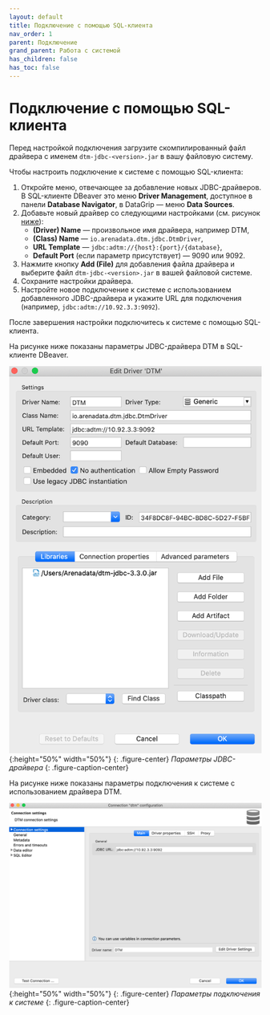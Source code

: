 ```yaml
---
layout: default
title: Подключение с помощью SQL-клиента
nav_order: 1
parent: Подключение
grand_parent: Работа с системой
has_children: false
has_toc: false
---
```


# Подключение с помощью SQL-клиента

Перед настройкой подключения загрузите скомпилированный файл драйвера с именем `dtm-jdbc-<version>.jar` 
в вашу файловую систему.

Чтобы настроить подключение к системе с помощью SQL-клиента:
1. Откройте меню, отвечающее за добавление новых JDBC-драйверов. В SQL-клиенте DBeaver это меню 
   __Driver Management__, доступное в панели __Database Navigator__, в DataGrip — меню __Data Sources__.
2. Добавьте новый драйвер со следующими настройками (см. рисунок [ниже](#img_driver_settings)):
   + __(Driver) Name__ — произвольное имя драйвера, например DTM,
   + __(Class) Name__ — `io.arenadata.dtm.jdbc.DtmDriver`,
   + __URL Template__ — `jdbc:adtm://{host}:{port}/{database}`,
   + __Default Port__ (если параметр присутствует) — 9090 или 9092.
3. Нажмите кнопку __Add (File)__ для добавления файла драйвера и выберите файл `dtm-jdbc-<version>.jar` 
   в вашей файловой системе.
4. Сохраните настройки драйвера.
5. Настройте новое подключение к системе с использованием добавленного JDBC-драйвера и укажите 
   URL для подключения (например, `jdbc:adtm://10.92.3.3:9092`).

После завершения настройки подключитесь к системе с помощью SQL-клиента.

На рисунке ниже показаны параметры JDBC-драйвера DTM в SQL-клиенте DBeaver.

<a id="img_driver_settings"></a>
![](Настройки_драйвера.png){:height="50%" width="50%"}
{: .figure-center}
*Параметры JDBC-драйвера*
{: .figure-caption-center}

На рисунке ниже показаны параметры подключения к системе с использованием драйвера DTM.

![](Настройки_подключения.png){:height="50%" width="50%"}
{: .figure-center}
*Параметры подключения к системе*
{: .figure-caption-center}
